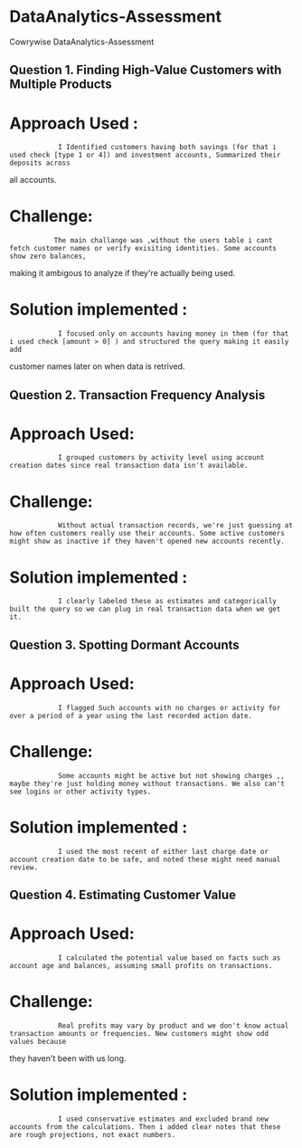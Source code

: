 # DataAnalytics-Assessment
Cowrywise DataAnalytics-Assessment
## Question 1. Finding High-Value Customers with Multiple Products
# Approach Used : 
                I Identified customers having both savings (for that i used check [type 1 or 4]) and investment accounts, Summarized their deposits across
all accounts.
# Challenge:
               The main challange was ,without the users table i cant fetch customer names or verify exisiting identities. Some accounts show zero balances,
making it ambigous to analyze if they're actually being used.
# Solution implemented : 
                I focused only on accounts having money in them (for that i used check [amount > 0] ) and structured the query making it easily add 
customer names later on when data is retrived.

## Question 2. Transaction Frequency Analysis

# Approach Used: 
                I grouped customers by activity level using account creation dates since real transaction data isn't available.
# Challenge: 
                Without actual transaction records, we're just guessing at how often customers really use their accounts. Some active customers might show as inactive if they haven't opened new accounts recently.
# Solution implemented : 
                I clearly labeled these as estimates and categorically built the query so we can plug in real transaction data when we get it.

## Question 3. Spotting Dormant Accounts
# Approach Used: 
                I flagged Such accounts with no charges or activity for over a period of a year using the last recorded action date.

# Challenge: 
                Some accounts might be active but not showing charges ,, maybe they're just holding money without transactions. We also can't see logins or other activity types.

# Solution implemented : 
                I used the most recent of either last charge date or account creation date to be safe, and noted these might need manual review.

## Question 4. Estimating Customer Value
# Approach Used: 
                I calculated the potential value based on facts such as account age and balances, assuming small profits on transactions.

# Challenge: 
                Real profits may vary by product and we don't know actual transaction amounts or frequencies. New customers might show odd values because
they haven't been with us long.

# Solution implemented : 
                I used conservative estimates and excluded brand new accounts from the calculations. Then i added clear notes that these are rough projections, not exact numbers.

